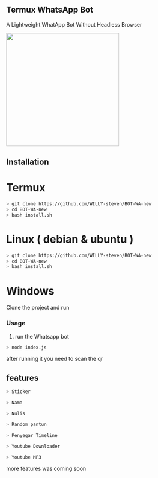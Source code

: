 ## Termux WhatsApp Bot 

A Lightweight WhatApp Bot Without Headless Browser

<img src="https://www.pngkey.com/png/full/824-8245235_if-you-just-want-crazy-anime.png" width="300" >





 

## Installation


# Termux
```bash
> git clone https://github.com/WILLY-steven/BOT-WA-new
> cd BOT-WA-new
> bash install.sh

```

# Linux ( debian & ubuntu )
```bash
> git clone https://github.com/WILLY-steven/BOT-WA-new
> cd BOT-WA-new
> bash install.sh

```

# Windows

Clone the project and run 



### Usage
1. run the Whatsapp bot

```bash
> node index.js
```

after running it you need to scan the qr


## features 

```bash
> Sticker 

> Nama 

> Nulis

> Random pantun

> Penyegar Timeline

> Youtube Downloader

> Youtube MP3
```

more features was coming soon
